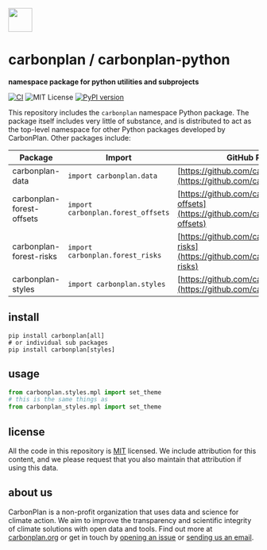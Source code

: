 <img
  src='https://carbonplan-assets.s3.amazonaws.com/monogram/dark-small.png'
  height='48'
/>

# carbonplan / carbonplan-python

**namespace package for python utilities and subprojects**

[![CI](https://github.com/carbonplan/carbonplan-python/actions/workflows/main.yaml/badge.svg)](https://github.com/carbonplan/carbonplan-python/actions/workflows/main.yaml)
![MIT License][]
[![PyPI version](https://badge.fury.io/py/carbonplan.svg)](https://badge.fury.io/py/carbonplan)

[github-badge]: https://badgen.net/badge/-/github?icon=github&label
[mit license]: https://badgen.net/badge/license/MIT/blue

This repository includes the `carbonplan` namespace Python package. The package itself includes very little of substance, and is distributed to act as the top-level namespace for other Python packages developed by CarbonPlan. Other packages include:

| Package                   | Import                             | GitHub Repo                                                                                  |
| ------------------------- | ---------------------------------- | -------------------------------------------------------------------------------------------- |
| carbonplan-data           | `import carbonplan.data`           | [https://github.com/carbonplan/data](https://github.com/carbonplan/data)                     |
| carbonplan-forest-offsets | `import carbonplan.forest_offsets` | [https://github.com/carbonplan/forest-offsets](https://github.com/carbonplan/forest-offsets) |
| carbonplan-forest-risks   | `import carbonplan.forest_risks`   | [https://github.com/carbonplan/forest-risks](https://github.com/carbonplan/forest-risks)     |
| carbonplan-styles         | `import carbonplan.styles`         | [https://github.com/carbonplan/styles](https://github.com/carbonplan/styles)                 |

## install

```shell
pip install carbonplan[all]
# or individual sub packages
pip install carbonplan[styles]
```

## usage

```python
from carbonplan.styles.mpl import set_theme
# this is the same things as
from carbonplan_styles.mpl import set_theme
```

## license

All the code in this repository is [MIT](https://choosealicense.com/licenses/mit/) licensed. We include attribution for this content, and we please request that you also maintain that attribution if using this data.

## about us

CarbonPlan is a non-profit organization that uses data and science for climate action. We aim to improve the transparency and scientific integrity of climate solutions with open data and tools. Find out more at [carbonplan.org](https://carbonplan.org/) or get in touch by [opening an issue](https://github.com/carbonplan/carbonplan-python/issues/new) or [sending us an email](mailto:hello@carbonplan.org).
